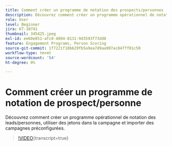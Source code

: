 ```yaml
---
title: Comment créer un programme de notation des prospects/personnes
description: Découvrez comment créer un programme opérationnel de notation des prospects/personnes, utiliser des jetons dans la campagne et importer des campagnes préconfigurées.
role: User
level: Beginner
jira: KT-10741
thumbnail: 345425.jpeg
exl-id: ee60e851-afc0-4094-8131-9d3593f73dd8
feature: Engagement Programs, Person Scoring
source-git-commit: 1f7221f18b629fb5a9ea7d9aa907ac847ff01c50
workflow-type: tm+mt
source-wordcount: '54'
ht-degree: 0%

---
```


# Comment créer un programme de notation de prospect/personne

Découvrez comment créer un programme opérationnel de notation des leads/personnes, utiliser des jetons dans la campagne et importer des campagnes préconfigurées.

>[!VIDEO](https://video.tv.adobe.com/v/345425/?quality=12&learn=on){transcript=true}

